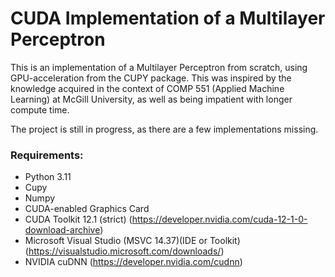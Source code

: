 # CUDA Implementation of a Multilayer Perceptron

This is an implementation of a Multilayer Perceptron from scratch, using GPU-acceleration from the CUPY package. This was inspired by the knowledge acquired in the context of COMP 551 (Applied Machine Learning) at McGill University, as well as being impatient with longer compute time.

The project is still in progress, as there are a few implementations missing.

### Requirements:
- Python 3.11
- Cupy
- Numpy
- CUDA-enabled Graphics Card
- CUDA Toolkit 12.1 (strict) (https://developer.nvidia.com/cuda-12-1-0-download-archive)
- Microsoft Visual Studio (MSVC 14.37)(IDE or Toolkit) (https://visualstudio.microsoft.com/downloads/)
- NVIDIA cuDNN (https://developer.nvidia.com/cudnn)